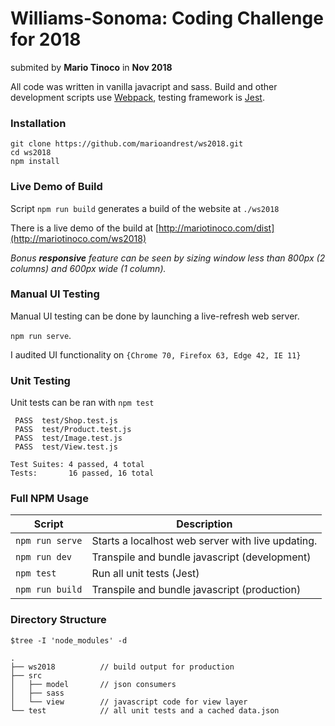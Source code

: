 # Williams-Sonoma: Coding Challenge for 2018

submited by **Mario Tinoco** in **Nov 2018** 

All code was written in vanilla javacript and sass. Build and other development scripts use [Webpack](https://webpack.js.org/), testing framework is [Jest](https://jestjs.io/).

### Installation

```
git clone https://github.com/marioandrest/ws2018.git
cd ws2018
npm install
```

### Live Demo of Build

Script `npm run build` generates a build of the website at `./ws2018`

There is a live demo of the build at [http://mariotinoco.com/dist](http://mariotinoco.com/ws2018)

*Bonus **responsive** feature can be seen by sizing window less than 800px (2 columns) and 600px wide (1 column).*

### Manual UI Testing

Manual UI testing can be done by launching a live-refresh web server.

`npm run serve`.

I audited UI functionality on `{Chrome 70, Firefox 63, Edge 42, IE 11}`

### Unit Testing

Unit tests can be ran with `npm test`

```
 PASS  test/Shop.test.js
 PASS  test/Product.test.js
 PASS  test/Image.test.js
 PASS  test/View.test.js

Test Suites: 4 passed, 4 total
Tests:       16 passed, 16 total
```

### Full NPM Usage

| Script          | Description                                       |
|-----------------|---------------------------------------------------|
| `npm run serve` | Starts a localhost web server with live updating. |
| `npm run dev`   | Transpile and bundle javascript (development)     |
| `npm test`      | Run all unit tests (Jest)                         |
| `npm run build` | Transpile and bundle javascript (production)      |

### Directory Structure

`$tree -I 'node_modules' -d`

```
.
├── ws2018          // build output for production
├── src             
│   ├── model       // json consumers
│   ├── sass
│   └── view        // javascript code for view layer
└── test            // all unit tests and a cached data.json 
```
